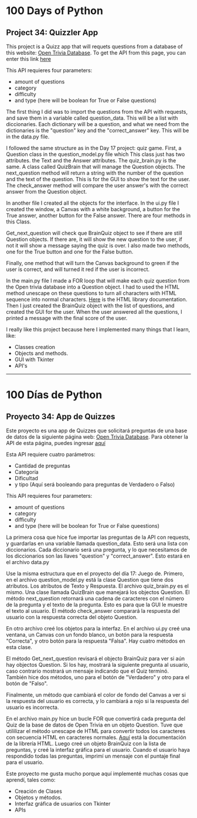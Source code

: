# 100 Days of Python
## Project 34: Quizzler App

This project is a Quizz app that will requets questions from a database of this website: [Open Trivia Database](https://opentdb.com/). To get the API from this page, you can enter this link [here](https://opentdb.com/api_config.php)

This API requieres four parameters:
* amount of questions
* category 
* difficulty
* and type (here will be boolean for True or False questions)

The first thing I did was to import the questions from the API with requests, and save them in a variable called question_data. This will be a list with diccionaries. Each dictionary will be a question, and what we need from the dictionaries is the "question" key and the "correct_answer" key. This will be in the data.py file. 

I followed the same structure as in the Day 17 project: quiz game. First, a Question class in the question_model.py file which This class just has two attributes. the Text and the Answer attributes.
The quiz_brain.py is the same. A class called QuizBrain that will manage the Question objects. The next_question method will return a string with the number of the question and the text of the question. This is for the GUI to show the text for the user. The check_answer method will compare the user answer's with the correct answer from the Question object. 

In another file I created all the objects for the interface. In the ui.py file I created the window, a Canvas with a white background, a button for the True answer, another button for the False answer. There are four methods in this Class. 

Get_next_question will check que BrainQuiz object to see if there are still Question objects. If there are, it will show the new question to the user, if not it will show a message saying the quiz is over. I also made two methods, one for the True button and one for the False button. 

Finally, one method that will turn the Canvas background to green if the user is correct, and will turned it red if the user is incorrect.

In the main.py file I made a FOR loop that will make each quiz question from the Open trivia database into a Question object. I had to used the HTML method unescape on these questions to turn all characters with HTML sequence into normal characters. [Here](https://docs.python.org/3/library/html.html) is the HTML library documentation. Then I just created the BrainQuiz object with the list of questions, and created the GUI for the user. When the user answered all the questions, I printed a message with the final score of the user.

I really like this project because here I implemented many things that I learn, like:
* Classes creation
* Objects and methods.
* GUI with Tkinter
* API's

---------------------------------------------------------------------------------------------------------------------------------------------------------------------------------

# 100 Días de Python
## Proyecto 34: App de Quizzes

Este proyecto es una app de Quizzes que solicitará preguntas de una base de datos de la siguiente página web: [Open Trivia Database](https://opentdb.com/). Para obtener la API de esta página, puedes ingresar [aquí](https://opentdb.com/api_config.php)

Esta API requiere cuatro parámetros:
* Cantidad de preguntas
* Categoría
* Dificultad
* y tipo (Aquí será booleando para preguntas de Verdadero o Falso)

This API requieres four parameters:
* amount of questions
* category 
* difficulty
* and type (here will be boolean for True or False queestions)

La primera cosa que hice fue importar las preguntas de la API con requests, y guardarlas en una variable llamada question_data. Esto será una lista con diccionarios. Cada diccionario será una pregunta, y lo que necesitamos de los diccionarios son las llaves "question" y "correct_answer". Esto estará en el archivo data.py

Use la misma estructura que en el proyecto del día 17: Juego de. Primero, en el archivo question_model.py está la clase Question que tiene dos atributos. Los atributos de Texto y Respuesta.
El archivo quiz_brain.py es el mismo. Una clase llamada QuizBrain que manejará los objectos Question. El método next_question retornará una cadena de caracteres con el número de la pregunta y el texto de la pregunta. Esto es para que la GUI le muestre el texto al usuario. El método check_answer comparará la respuesta del usuario con la respuesta correcta del objeto Question.

En otro archivo creé los objetos para la interfaz. En el archivo ui.py creé una ventana, un Canvas con un fondo blanco, un botón para la respuesta "Correcta", y otro botón para la respuesta "Falsa". Hay cuatro métodos en esta clase.

El método Get_next_question revisará el objecto BrainQuiz para ver si aún hay objectos Question. Si los hay, mostrará la siguiente pregunta al usuario, caso contrario mostrará un mensaje indicando que el Quiz terminó. También hice dos métodos, uno para el botón de "Verdadero" y otro para el botón de "Falso".

Finalmente, un método que cambiará el color de fondo del Canvas a ver si la respuesta del usuario es correcta, y lo cambiará a rojo si la respuesta del usuario es incorrecta.

En el archivo main.py hice un bucle FOR que convertirá cada pregunta del Quiz de la base de datos de Open Trivia en un objeto Question. Tuve que utililizar el método unescape de HTML para convertir todos los caracteres con secuencia HTML en caracteres normales. [Aquí](https://docs.python.org/3/library/html.html) está la documentación de la librería HTML. Luego creé un objeto BrainQuiz con la lista de preguntas, y creé la interfaz gráfica para el usuario. Cuando el usuario haya respondido todas las preguntas, imprimí un mensaje con el puntaje final para el usuario.

Este proyecto me gusta mucho porque aquí implementé muchas cosas que aprendí, tales como:
* Creación de Clases
* Objetos y métodos.
* Interfaz gráfica de usuarios con Tkinter
* APIs
